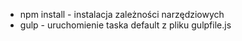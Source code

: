 * npm install - instalacja zależności narzędziowych 
* gulp - uruchomienie taska default z pliku gulpfile.js

